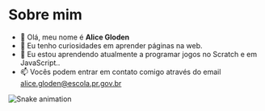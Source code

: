 # Sobre mim


- 👋 Olá, meu nome é **Alice Gloden**
- 👀 Eu tenho curiosidades em aprender páginas na web.
- 🌱 Eu estou aprendendo atualmente a programar jogos no Scratch e em JavaScript..
- 📫 Vocês podem entrar em contato comigo através do email alice.gloden@escola.pr.gov.br


![Snake animation](https://github.com/AliceGloden/AliceGloden/blob/output/github-contribution-grid-snake.svg)

<!---
AliceGloden/AliceGloden is a ✨ special ✨ repository because its `README.md` (this file) appears on your GitHub profile.
You can click the Preview link to take a look at your changes.
--->
